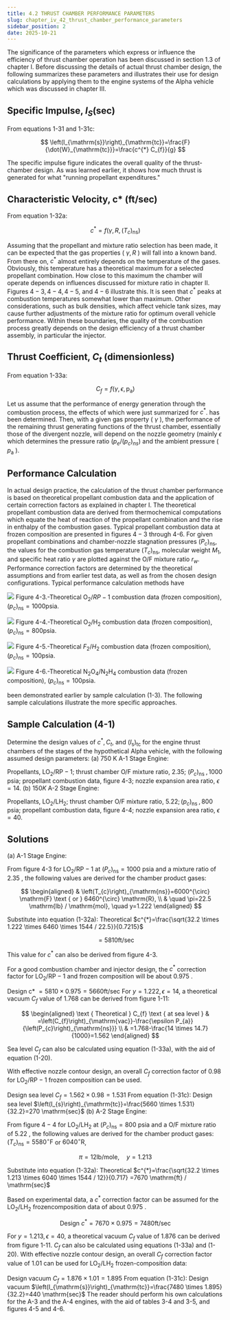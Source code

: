 ```yaml
---
title: 4.2 THRUST CHAMBER PERFORMANCE PARAMETERS
slug: chapter_iv_42_thrust_chamber_performance_parameters
sidebar_position: 2
date: 2025-10-21
---
```


The significance of the parameters which express or influence the efficiency of thrust chamber operation has been discussed in section 1.3 of chapter I. Before discussing the details of actual thrust chamber design, the following summarizes these parameters and illustrates their use for design calculations by applying them to the engine systems of the Alpha vehicle which was discussed in chapter III.

## Specific Impulse, $I_{S}(\mathrm{sec})$

From equations 1-31 and 1-31c:

$$
\left(I_{\mathrm{s}}\right)_{\mathrm{tc}}=\frac{F}{\dot{W}_{\mathrm{tc}}}=\frac{c^{*} C_{f}}{g}
$$

The specific impulse figure indicates the overall quality of the thrust-chamber design. As was learned earlier, it shows how much thrust is generated for what "running propellant expenditures."

## Characteristic Velocity, c* (ft/sec)

From equation 1-32a:

$$
\begin{equation*}
c^{*}=f\left(\gamma, R,\left(T_{c}\right)_{\mathrm{ns}}\right) \tag{4-1}
\end{equation*}
$$

Assuming that the propellant and mixture ratio selection has been made, it can be expected that the gas properties ( $\gamma, R$ ) will fall into a known band. From there on, $c^{*}$ almost entirely depends on the temperature of the gases. Obviously, this temperature has a theoretical maximum for a selected propellant combination. How close
to this maximum the chamber will operate depends on influences discussed for mixture ratio in chapter II. Figures $4-3,4-4,4-5$, and $4-6$ illustrate this. It is seen that $c^{*}$ peaks at combustion temperatures somewhat lower than maximum. Other considerations, such as bulk densities, which affect vehicle tank sizes, may cause further adjustments of the mixture ratio for optimum overall vehicle performance. Within these boundaries, the quality of the combustion process greatly depends on the design efficiency of a thrust chamber assembly, in particular the injector.

## Thrust Coefficient, $C_{t}$ (dimensionless)

From equation 1-33a:

$$
\begin{equation*}
C_{f}=f\left(\gamma, \epsilon, \mathrm{p}_{\mathrm{a}}\right) \tag{4-2}
\end{equation*}
$$

Let us assume that the performance of energy generation through the combustion process, the effects of which were just summarized for $c^{*}$. has been determined. Then, with a given gas property ( $\gamma$ ), the performance of the remaining thrust generating functions of the thrust chamber, essentially those of the divergent nozzle, will depend on the nozzle geometry (mainly $\epsilon$ which determines the pressure ratio $\left(p_{e} /\left(p_{c}\right)_{n s}\right)$ and the ambient pressure ( $p_{\mathrm{a}}$ ).

## Performance Calculation

In actual design practice, the calculation of the thrust chamber performance is based on theoretical propellant combustion data and the application of certain correction factors as explained in chapter I. The theoretical propellant combustion data are derived from thermochemical computations which equate the heat of reaction of the propellant combination and the rise in enthalpy of the combustion gases. Typical propellant combustion data at frozen composition are presented in figures $4-3$ through 4-6. For given propellant combinations and chamber-nozzle stagnation pressures $\left(P_{c}\right)_{\mathrm{ns}}$, the values for the combustion gas temperature $\left(T_{c}\right)_{\mathrm{ns}}$, molecular weight $M_{1}$, and specific heat ratio $\gamma$ are plotted against the $\mathrm{O} / \mathrm{F}$ mixture ratio $r_{w}$. Performance correction factors are determined by the theoretical assumptions and from earlier test data, as
well as from the chosen design configurations. Typical performance calculation methods have

![](/img/DLPRE/image_045.jpg)
Figure 4-3.-Theoretical $\mathrm{O}_{2} / R P-1$ combustion data (frozen composition), $\left(p_{c}\right)_{\mathrm{ns}}=1000 \mathrm{psia}$.

![](/img/DLPRE/image_046.jpg)
Figure 4-4.-Theoretical $\mathrm{O}_{2} / \mathrm{H}_{2}$ combustion data (frozen composition), $\left(p_{c}\right)_{\mathrm{ns}}=800 \mathrm{psia}$.

![](/img/DLPRE/image_047.jpg)
Figure 4-5.-Theoretical $F_{2} / H_{2}$ combustion data (frozen composition), $\left(p_{c}\right)_{\mathrm{ns}}=100 \mathrm{psia}$.

![](/img/DLPRE/image_048.jpg)
Figure 4-6.-Theoretical $\mathrm{N}_{2} \mathrm{O}_{4} / \mathrm{N}_{2} \mathrm{H}_{4}$ combustion data (frozen composition), $\left(p_{c}\right)_{\mathrm{ns}}=100 \mathrm{psia}$.

been demonstrated earlier by sample calculation (1-3). The following sample calculations illustrate the more specific approaches.

## Sample Calculation (4-1)

Determine the design values of $c^{*}, C_{t}$, and $\left(I_{\mathrm{s}}\right)_{\mathrm{tc}}$ for the engine thrust chambers of the stages of the hypothetical Alpha vehicle, with the following assumed design parameters:
(a) 750 K A-1 Stage Engine:

Propellants, $\mathrm{LO}_{2} / \mathrm{RP}-1$; thrust chamber O/F mixture ratio, 2.35; $\left(P_{c}\right)_{\text {ns }}, 1000$ psia; propellant combustion data, figure 4-3; nozzle expansion area ratio, $\epsilon=14$.
(b) $150 K$ A-2 Stage Engine:

Propellants, $\mathrm{LO}_{2} / \mathrm{LH}_{2}$; thrust chamber O/F mixture ratio, $5.22 ;\left(p_{c}\right)_{\text {ns }}, 800$ psia; propellant combustion data, figure 4-4; nozzle expansion area ratio, $\epsilon=40$.

## Solutions

(a) A-1 Stage Engine:

From figure 4-3 for $\mathrm{LO}_{2} / \mathrm{RP}-1$ at $\left(P_{c}\right)_{\mathrm{ns}}=1000$ psia and a mixture ratio of 2.35 , the following values are derived for the chamber product gases:

$$
\begin{aligned}
& \left(T_{c}\right)_{\mathrm{ns}}=6000^{\circ} \mathrm{F} \text { or } 6460^{\circ} \mathrm{R}, \\
& \quad \pi=22.5 \mathrm{lb} / \mathrm{mol}, \quad y=1.222
\end{aligned}
$$

Substitute into equation (1-32a):
Theoretical $c^{*}=\frac{\sqrt{32.2 \times 1.222 \times 6460 \times 1544 / 22.5}}{0.7215}$

$$
=5810 \mathrm{ft} / \mathrm{sec}
$$

This value for $c^{*}$ can also be derived from figure 4-3.

For a good combustion chamber and injector design, the $c^{*}$ correction factor for $\mathrm{LO}_{2} / \mathrm{RP}-1$ and frozen composition will be about 0.975 .

Design c* $=5810 \times 0.975=5660 \mathrm{ft} / \mathrm{sec}$
For $y=1.222, \epsilon=14$, a theoretical vacuum $C_{f}$ value of 1.768 can be derived from figure 1-11:

$$
\begin{aligned}
\text { Theoretical } C_{f} \text { at sea level } & =\left(C_{f}\right)_{\mathrm{vac}}-\frac{\epsilon P_{a}}{\left(P_{c}\right)_{\mathrm{ns}}} \\
& =1.768-\frac{14 \times 14.7}{1000}=1.562
\end{aligned}
$$

Sea level $C_{f}$ can also be calculated using equation (1-33a), with the aid of equation (1-20).

With effective nozzle contour design, an overall $C_{f}$ correction factor of 0.98 for $\mathrm{LO}_{2} / \mathrm{RP}-1$ frozen composition can be used.

Design sea level $C_{f}=1.562 \times 0.98=1.531$
From equation (1-31c):
Design sea level $\left(I_{s}\right)_{\mathrm{tc}}=\frac{5660 \times 1.531}{32.2}=270 \mathrm{sec}$
(b) A-2 Stage Engine:

From figure $4-4$ for $\mathrm{LO}_{2} / \mathrm{LH}_{2}$ at $\left(P_{c}\right)_{\mathrm{ns}}=800$ psia and a $\mathrm{O} / \mathrm{F}$ mixture ratio of 5.22 , the following values are derived for the chamber product gases:
$\left(T_{c}\right)_{\mathrm{ns}}=5580^{\circ} \mathrm{F}$ or $6040^{\circ} \mathrm{R}$,

$$
\pi=12 \mathrm{lb} / \mathrm{mole}, \quad y=1.213
$$

Substitute into equation (1-32a):
Theoretical $c^{*}=\frac{\sqrt{32.2 \times 1.213 \times 6040 \times 1544 / 12}}{0.717} =7670 \mathrm{ft} / \mathrm{sec}$

Based on experimental data, a $c^{*}$ correction factor can be assumed for the $\mathrm{LO}_{2} / \mathrm{LH}_{2}$ frozencomposition data of about 0.975 .

$$
\text { Design } c^{*}=7670 \times 0.975=7480 \mathrm{ft} / \mathrm{sec}
$$

For $y=1.213, \epsilon=40$, a theoretical vacuum $C_{f}$ value of 1.876 can be derived from figure 1-11. $C_{f}$ can also be calculated using equations (1-33a) and (1-20). With effective nozzle contour design, an overall $C_{f}$ correction factor value of 1.01 can be used for $\mathrm{LO}_{2} / \mathrm{LH}_{2}$ frozen-composition data:

Design vacuum $C_{f}=1.876 \times 1.01=1.895$
From equation (1-31c):
Design vacuum $\left(I_{\mathrm{s}}\right)_{\mathrm{tc}}=\frac{7480 \times 1.895}{32.2}=440 \mathrm{sec}$
The reader should perform his own calculations for the A-3 and the A-4 engines, with the aid of tables 3-4 and 3-5, and figures 4-5 and 4-6.